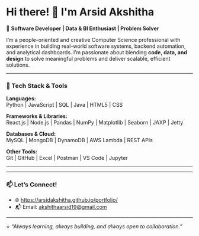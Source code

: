 # Hi there! 👋 I'm Arsid Akshitha

🚀 **Software Developer | Data & BI Enthusiast | Problem Solver**

I’m a people-oriented and creative Computer Science professional with  experience in building real-world software systems, backend automation, and analytical dashboards. I’m passionate about blending **code, data, and design** to solve meaningful problems and deliver scalable, efficient solutions.

---

### 🔧 Tech Stack & Tools

**Languages:**  
Python | JavaScript | SQL | Java | HTML5 | CSS

**Frameworks & Libraries:**  
React.js | Node.js | Pandas | NumPy | Matplotlib | Seaborn | JAXP | Jetty

**Databases & Cloud:**  
MySQL | MongoDB | DynamoDB | AWS Lambda | REST APIs

**Other Tools:**  
Git | GitHub | Excel | Postman | VS Code | Jupyter

---


---

### 📫 Let’s Connect!

- 🌐 https://arsidakshitha.github.io/portfolio/
- 📬 Email: akshithaarsid19@gmail.com  

---

⭐ _“Always learning, always building, and always open to collaboration.”_

